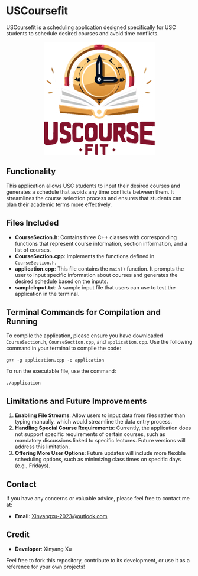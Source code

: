 # USCoursefit

USCoursefit is a scheduling application designed specifically for USC students to schedule desired courses and avoid time conflicts.

<p align="center">
  <img src="logos.png" width="300" alt="description">
</p>

## Functionality

This application allows USC students to input their desired courses and generates a schedule that avoids any time conflicts between them. It streamlines the course selection process and ensures that students can plan their academic terms more effectively.

## Files Included

- **CourseSection.h**: Contains three C++ classes with corresponding functions that represent course information, section information, and a list of courses.
- **CourseSection.cpp**: Implements the functions defined in `CourseSection.h`.
- **application.cpp**: This file contains the `main()` function. It prompts the user to input specific information about courses and generates the desired schedule based on the inputs.
- **sampleInput.txt**: A sample input file that users can use to test the application in the terminal.

## Terminal Commands for Compilation and Running

To compile the application, please ensure you have downloaded `CourseSection.h`, `CourseSection.cpp`, and `application.cpp`. Use the following command in your terminal to compile the code:

`g++ -g application.cpp -o application`

To run the executable file, use the command:

`./application`

## Limitations and Future Improvements

1. **Enabling File Streams**: Allow users to input data from files rather than typing manually, which would streamline the data entry process.
2. **Handling Special Course Requirements**: Currently, the application does not support specific requirements of certain courses, such as mandatory discussions linked to specific lectures. Future versions will address this limitation.
3. **Offering More User Options**: Future updates will include more flexible scheduling options, such as minimizing class times on specific days (e.g., Fridays).

## Contact

If you have any concerns or valuable advice, please feel free to contact me at: 
- **Email**: [Xinyangxu-2023@outlook.com](mailto:Xinyangxu-2023@outlook.com)

## Credit

- **Developer**: Xinyang Xu

Feel free to fork this repository, contribute to its development, or use it as a reference for your own projects!

